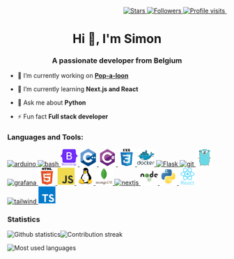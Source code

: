 <p align="right">

<a target="_blank" href="https://github.com/SimonStnn">
<img alt="Stars" src="https://img.shields.io/github/stars/SimonStnn?style=flat&logo=github" />
</a>
<a target="_blank" href="https://github.com/SimonStnn?tab=followers">
    <img alt="Followers" src="https://img.shields.io/github/followers/SimonStnn?style=flat&logo=github" />
</a>
<a target="_blank" href="https://github.com/SimonStnn">
<img alt="Profile visits" src="https://komarev.com/ghpvc/?username=simonstnn&style=flat" />
</a>

<img alt="" src="https://hit.yhype.me/github/profile?user_id=113850648" />

</p>

<h1 align="center">Hi 👋, I'm Simon</h1>
<h3 align="center">A passionate developer from Belgium</h3>

- 🔭 I’m currently working on **[Pop-a-loon](https://github.com/SimonStnn/pop-a-loon)**

- 🌱 I’m currently learning **Next.js and React**

- 💬 Ask me about **Python**

- ⚡ Fun fact **Full stack developer**

<!-- <h3 align="left">Connect with me:</h3>
<p align="left">
</p> -->

<h3 align="left">Languages and Tools:</h3>
<p align="left">

<a href="https://www.arduino.cc/" target="_blank" rel="noreferrer">
<img src="https://cdn.worldvectorlogo.com/logos/arduino-1.svg" alt="arduino" width="40" height="40"/>
</a>
<a href="https://www.gnu.org/software/bash/" target="_blank" rel="noreferrer">
<img src="https://www.vectorlogo.zone/logos/gnu_bash/gnu_bash-icon.svg" alt="bash" width="40" height="40"/>
</a>
<a href="https://getbootstrap.com" target="_blank" rel="noreferrer">
<img src="https://raw.githubusercontent.com/devicons/devicon/master/icons/bootstrap/bootstrap-plain-wordmark.svg" alt="bootstrap" width="40" height="40"/>
</a>
<a href="https://www.w3schools.com/cpp/" target="_blank" rel="noreferrer">
<img src="https://raw.githubusercontent.com/devicons/devicon/master/icons/cplusplus/cplusplus-original.svg" alt="cplusplus" width="40" height="40"/>
</a>
<a href="https://www.w3schools.com/cs/" target="_blank" rel="noreferrer">
<img src="https://raw.githubusercontent.com/devicons/devicon/master/icons/csharp/csharp-original.svg" alt="csharp" width="40" height="40"/>
</a>
<a href="https://www.w3schools.com/css/" target="_blank" rel="noreferrer">
<img src="https://raw.githubusercontent.com/devicons/devicon/master/icons/css3/css3-original-wordmark.svg" alt="css3" width="40" height="40"/>
</a>
<a href="https://www.docker.com/" target="_blank" rel="noreferrer">
<img src="https://raw.githubusercontent.com/devicons/devicon/master/icons/docker/docker-original-wordmark.svg" alt="docker" width="40" height="40"/>
</a>
<a href="https://flask.palletsprojects.com/en/2.0.x/" target="_blank" rel="noreferrer">
<img src="https://raw.githubusercontent.com/danielcranney/readme-generator/main/public/icons/skills/flask-colored-dark.svg" width="36" height="36" alt="Flask" />
</a>
<a href="https://git-scm.com/" target="_blank" rel="noreferrer">
<img src="https://www.vectorlogo.zone/logos/git-scm/git-scm-icon.svg" alt="git" width="40" height="40"/>
</a>
<a href="https://golang.org" target="_blank" rel="noreferrer">
<img src="https://raw.githubusercontent.com/devicons/devicon/master/icons/go/go-original.svg" alt="go" width="40" height="40"/>
</a>
<a href="https://grafana.com" target="_blank" rel="noreferrer">
<img src="https://www.vectorlogo.zone/logos/grafana/grafana-icon.svg" alt="grafana" width="40" height="40"/>
</a>
<a href="https://www.w3.org/html/" target="_blank" rel="noreferrer">
<img src="https://raw.githubusercontent.com/devicons/devicon/master/icons/html5/html5-original-wordmark.svg" alt="html5" width="40" height="40"/>
</a>
<a href="https://developer.mozilla.org/en-US/docs/Web/JavaScript" target="_blank" rel="noreferrer">
<img src="https://raw.githubusercontent.com/devicons/devicon/master/icons/javascript/javascript-original.svg" alt="javascript" width="40" height="40"/>
</a>
<a href="https://www.linux.org/" target="_blank" rel="noreferrer">
<img src="https://raw.githubusercontent.com/devicons/devicon/master/icons/linux/linux-original.svg" alt="linux" width="40" height="40"/>
</a>
<a href="https://www.mongodb.com/" target="_blank" rel="noreferrer">
<img src="https://raw.githubusercontent.com/devicons/devicon/master/icons/mongodb/mongodb-original-wordmark.svg" alt="mongodb" width="40" height="40"/>
</a>
<a href="https://nextjs.org/" target="_blank" rel="noreferrer">
<img src="https://cdn.worldvectorlogo.com/logos/nextjs-2.svg" alt="nextjs" width="40" height="40"/>
</a>
<a href="https://nodejs.org" target="_blank" rel="noreferrer">
<img src="https://raw.githubusercontent.com/devicons/devicon/master/icons/nodejs/nodejs-original-wordmark.svg" alt="nodejs" width="40" height="40"/>
</a>
<a href="https://www.python.org" target="_blank" rel="noreferrer">
<img src="https://raw.githubusercontent.com/devicons/devicon/master/icons/python/python-original.svg" alt="python" width="40" height="40"/>
</a>
<a href="https://reactjs.org/" target="_blank" rel="noreferrer">
<img src="https://raw.githubusercontent.com/devicons/devicon/master/icons/react/react-original-wordmark.svg" alt="react" width="40" height="40"/>
</a>
<a href="https://tailwindcss.com/" target="_blank" rel="noreferrer">
<img src="https://www.vectorlogo.zone/logos/tailwindcss/tailwindcss-icon.svg" alt="tailwind" width="40" height="40"/>
</a>
<a href="https://www.typescriptlang.org/" target="_blank" rel="noreferrer">
<img src="https://raw.githubusercontent.com/devicons/devicon/master/icons/typescript/typescript-original.svg" alt="typescript" width="40" height="40"/>
</a>

</p>

<h3>Statistics</h3>
<!-- Generated from https://github.com/anuraghazra/github-readme-stats/ -->
<p><picture>
<source
    srcset="https://github-readme-stats.vercel.app/api?username=SimonStnn&show_icons=true&hide_rank=true&border_color=30363d&bg_color=0d1117&theme=dark"
    media="(prefers-color-scheme: dark)"
  />
  <source
    srcset="https://github-readme-stats.vercel.app/api?username=SimonStnn&show_icons=true&hide_rank=true&border_color=d0d7de"
    media="(prefers-color-scheme: light), (prefers-color-scheme: no-preference)"
  />
  <img align="left" alt="Github statistics" src="https://github-readme-stats.vercel.app/api?username=SimonStnn&show_icons=true&hide_rank=true&border_color=d0d7de" />
</picture></p>

<!-- Generated from https://github-readme-streak-stats.herokuapp.com/demo/ -->
<p><picture>
<source
    srcset="https://github-readme-streak-stats.herokuapp.com?user=simonstnn&theme=dark&stroke=30363D&background=0D1117&border=30363D"
    media="(prefers-color-scheme: dark)"
  />
  <source
    srcset="https://github-readme-streak-stats.herokuapp.com?user=simonstnn&theme=light&stroke=d0d7de&border=d0d7de"
    media="(prefers-color-scheme: light), (prefers-color-scheme: no-preference)"
  />
<img alt="Contribution streak" src="https://github-readme-streak-stats.herokuapp.com?user=simonstnn&theme=light&stroke=d0d7de&border=d0d7de"/>
</picture></p>

<!-- Generated from https://github.com/anuraghazra/github-readme-stats/ -->
<p><picture>
    <source
    srcset="https://github-readme-stats.vercel.app/api/top-langs?username=simonstnn&show_icons=true&locale=en&layout=compact&border_color=30363d&bg_color=0d1117&theme=dark"
    media="(prefers-color-scheme: dark)"
  />
  <source
    srcset="https://github-readme-stats.vercel.app/api/top-langs?username=simonstnn&show_icons=true&locale=en&layout=compact&border_color=d0d7de"
    media="(prefers-color-scheme: light), (prefers-color-scheme: no-preference)"
  />
  <img align="left" alt="Most used languages" src="https://github-readme-stats.vercel.app/api/top-langs?username=simonstnn&show_icons=true&locale=en&layout=compact&border_color=d0d7de" />
</picture></p>

<!-- https://rahuldkjain.github.io/gh-profile-readme-generator/ helped me generate my readme -->
